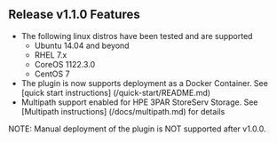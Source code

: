 ## Release v1.1.0 Features

  * The following linux distros have been tested and are supported
     * Ubuntu 14.04 and beyond
     * RHEL 7.x
     * CoreOS 1122.3.0
     * CentOS 7
  * The plugin is now supports deployment as a Docker Container. See [quick start instructions] (/quick-start/README.md)
  * Multipath support enabled for HPE 3PAR StoreServ Storage. See [Multipath instructions] (/docs/multipath.md) for details

NOTE: Manual deployment of the plugin is NOT supported after v1.0.0.
